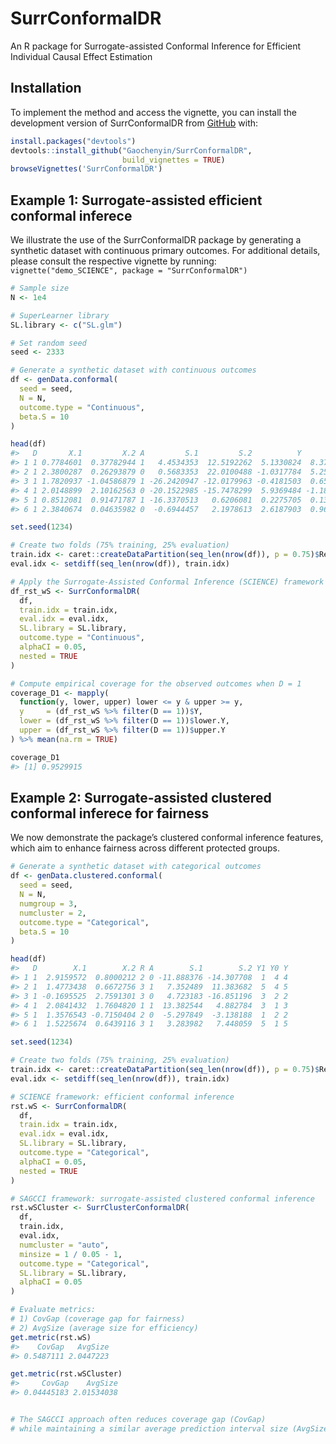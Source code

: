 
<!-- README.md is generated from README.Rmd. Please edit that file -->

# SurrConformalDR

<!-- badges: start -->
<!-- badges: end -->

An R package for Surrogate-assisted Conformal Inference for Efficient
Individual Causal Effect Estimation

## Installation

To implement the method and access the vignette, you can install the
development version of SurrConformalDR from
[GitHub](https://github.com/) with:

``` r
install.packages("devtools")
devtools::install_github("Gaochenyin/SurrConformalDR",
                         build_vignettes = TRUE)
browseVignettes('SurrConformalDR')
```

## Example 1: Surrogate-assisted efficient conformal inferece

We illustrate the use of the SurrConformalDR package by generating a
synthetic dataset with continuous primary outcomes. For additional
details, please consult the respective vignette by running:
`vignette("demo_SCIENCE", package = "SurrConformalDR")`

``` r
# Sample size
N <- 1e4

# SuperLearner library
SL.library <- c("SL.glm")

# Set random seed
seed <- 2333

# Generate a synthetic dataset with continuous outcomes
df <- genData.conformal(
  seed = seed, 
  N = N, 
  outcome.type = "Continuous",
  beta.S = 10
)

head(df)
#>   D       X.1         X.2 A         S.1         S.2          Y        tau
#> 1 1 0.7784601  0.37782944 1   4.4534353  12.5192262  5.1330824  8.3715390
#> 2 1 2.3800287  0.26293879 0   0.5683353  22.0100488 -1.0317784  5.2544756
#> 3 1 1.7820937 -1.04586879 1 -26.2420947 -12.0179963 -0.4181503  0.6594862
#> 4 1 2.0148899  2.10162563 0 -20.1522985 -15.7478299  5.9369484 -1.1814841
#> 5 1 0.8512081  0.91471787 1 -16.3370513   0.6206081  0.2275705  0.1368420
#> 6 1 2.3840674  0.04635982 0  -0.6944457   2.1978613  2.6187903  0.9689545
```

``` r
set.seed(1234)

# Create two folds (75% training, 25% evaluation)
train.idx <- caret::createDataPartition(seq_len(nrow(df)), p = 0.75)$Resample1
eval.idx <- setdiff(seq_len(nrow(df)), train.idx)

# Apply the Surrogate-Assisted Conformal Inference (SCIENCE) framework
df_rst_wS <- SurrConformalDR(
  df, 
  train.idx = train.idx, 
  eval.idx = eval.idx,
  SL.library = SL.library,
  outcome.type = "Continuous",
  alphaCI = 0.05, 
  nested = TRUE
)

# Compute empirical coverage for the observed outcomes when D = 1
coverage_D1 <- mapply(
  function(y, lower, upper) lower <= y & upper >= y, 
  y     = (df_rst_wS %>% filter(D == 1))$Y,
  lower = (df_rst_wS %>% filter(D == 1))$lower.Y,
  upper = (df_rst_wS %>% filter(D == 1))$upper.Y
) %>% mean(na.rm = TRUE)

coverage_D1
#> [1] 0.9529915
```

## Example 2: Surrogate-assisted clustered conformal inferece for fairness

We now demonstrate the package’s clustered conformal inference features,
which aim to enhance fairness across different protected groups.

``` r
# Generate a synthetic dataset with categorical outcomes
df <- genData.clustered.conformal(
  seed = seed,
  N = N,
  numgroup = 3, 
  numcluster = 2,
  outcome.type = "Categorical",
  beta.S = 10
)

head(df)
#>   D        X.1        X.2 R A        S.1        S.2 Y1 Y0 Y
#> 1 1  2.9159572  0.8000212 2 0 -11.888376 -14.307708  1  4 4
#> 2 1  1.4773438  0.6672756 3 1   7.352489  11.383682  5  4 5
#> 3 1 -0.1695525  2.7591301 3 0   4.723183 -16.851196  3  2 2
#> 4 1  2.0841432  1.7604820 1 1  13.382544   4.882784  3  1 3
#> 5 1  1.3576543 -0.7150404 2 0  -5.297849  -3.138188  1  2 2
#> 6 1  1.5225674  0.6439116 3 1   3.283982   7.448059  5  1 5
```

``` r
set.seed(1234)

# Create two folds (75% training, 25% evaluation)
train.idx <- caret::createDataPartition(seq_len(nrow(df)), p = 0.75)$Resample1
eval.idx <- setdiff(seq_len(nrow(df)), train.idx)

# SCIENCE framework: efficient conformal inference
rst.wS <- SurrConformalDR(
  df,
  train.idx = train.idx, 
  eval.idx = eval.idx,
  SL.library = SL.library,
  outcome.type = "Categorical",
  alphaCI = 0.05, 
  nested = TRUE
)

# SAGCCI framework: surrogate-assisted clustered conformal inference
rst.wSCluster <- SurrClusterConformalDR(
  df,
  train.idx,
  eval.idx,
  numcluster = "auto",
  minsize = 1 / 0.05 - 1,
  outcome.type = "Categorical",
  SL.library = SL.library,
  alphaCI = 0.05
)

# Evaluate metrics:
# 1) CovGap (coverage gap for fairness)
# 2) AvgSize (average size for efficiency)
get.metric(rst.wS)
#>    CovGap   AvgSize 
#> 0.5487111 2.0447223
```

``` r
get.metric(rst.wSCluster)
#>     CovGap    AvgSize 
#> 0.04445183 2.01534038
```

``` r

# The SAGCCI approach often reduces coverage gap (CovGap) 
# while maintaining a similar average prediction interval size (AvgSize).
```
